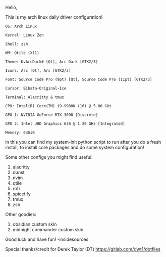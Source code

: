 Hello,

This is my arch linux daily driver configuration!
```
OS: Arch Linux

Kernel: Linux Zen

Shell: zsh

WM: Qtile (X11)

Theme: KvArcDark# [Qt], Arc-Dark [GTK2/3]

Icons: Arc [Qt], Arc [GTK2/3]

Font: Source Code Pro (9pt) [Qt], Source Code Pro (11pt) [GTK2/3]

Cursor: Bibata-Original-Ice

Terminal: Alacritty & tmux

CPU: Intel(R) Core(TM) i9-9900K (16) @ 5.00 GHz

GPU 1: NVIDIA GeForce RTX 3090 [Discrete]

GPU 2: Intel UHD Graphics 630 @ 1.20 GHz [Integrated]

Memory: 64GiB
```
In this you can find my system-init python script to run after you do a fresh install, to install core packages and do some system configuration!

Some other configs you might find useful:
1. alacritty
2. dunst
3. nvim
4. qtile
5. rofi
6. spicetify
7. tmux
8. zsh

Other goodies:
1. obsidian custom skin
2. midnight commander custom skin

Good luck and have fun! -insidesources

Special thanks/credit for Derek Taylor (DT) https://gitlab.com/dwt1/dotfiles
